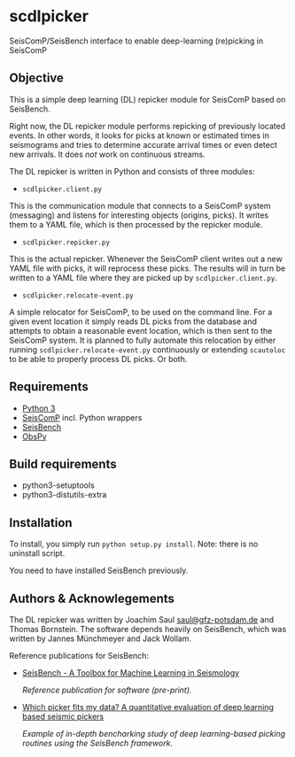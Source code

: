 # scdlpicker

SeisComP/SeisBench interface to enable deep-learning (re)picking in SeisComP


## Objective

This is a simple deep learning (DL) repicker module for SeisComP based on SeisBench.

Right now, the DL repicker module performs repicking of previously located events. In other words, it looks for picks at known or estimated times in seismograms and tries to determine accurate arrival times or even detect new arrivals. It does *not* work on continuous streams.


The DL repicker is written in Python and consists of three modules:

* `scdlpicker.client.py`

This is the communication module that connects to a SeisComP system (messaging) and listens for interesting objects (origins, picks). It writes them to a YAML file, which is then processed by the repicker module.

* `scdlpicker.repicker.py`

This is the actual repicker. Whenever the SeisComP client writes out a new YAML file with picks, it will reprocess these picks. The results will in turn be written to a YAML file where they are picked up by `scdlpicker.client.py`.

* `scdlpicker.relocate-event.py`

A simple relocator for SeisComP, to be used on the command line. For a given event location it simply reads DL picks from the database and attempts to obtain a reasonable event location, which is then sent to the SeisComP system. It is planned to fully automate this relocation by either running `scdlpicker.relocate-event.py` continuously or extending `scautoloc` to be able to properly process DL picks. Or both.


## Requirements
- [Python 3](http://python.org)
- [SeisComP](http://seiscomp.de) incl. Python wrappers
- [SeisBench](https://github.com/seisbench)
- [ObsPy](http://obspy.org)


## Build requirements
- python3-setuptools
- python3-distutils-extra


## Installation
To install, you simply run `python setup.py install`. Note: there is no uninstall script.

You need to have installed SeisBench previously.


## Authors & Acknowlegements

The DL repicker was written by Joachim Saul <saul@gfz-potsdam.de> and Thomas Bornstein. The software depends heavily on SeisBench, which was written by Jannes Münchmeyer and Jack Wollam.


Reference publications for SeisBench:

* [SeisBench - A Toolbox for Machine Learning in Seismology](https://arxiv.org/abs/2111.00786)

  _Reference publication for software (pre-print)._


* [Which picker fits my data? A quantitative evaluation of deep learning based seismic pickers](https://doi.org/10.1029/2021JB023499)

  _Example of in-depth bencharking study of deep learning-based picking routines using the SeisBench framework._
